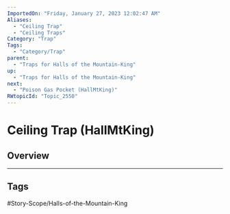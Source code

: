 ```yaml
---
ImportedOn: "Friday, January 27, 2023 12:02:47 AM"
Aliases:
  - "Ceiling Trap"
  - "Ceiling Traps"
Category: "Trap"
Tags:
  - "Category/Trap"
parent:
  - "Traps for Halls of the Mountain-King"
up:
  - "Traps for Halls of the Mountain-King"
next:
  - "Poison Gas Pocket (HallMtKing)"
RWtopicId: "Topic_2550"
---
```

# Ceiling Trap (HallMtKing)
## Overview

---
## Tags
#Story-Scope/Halls-of-the-Mountain-King

